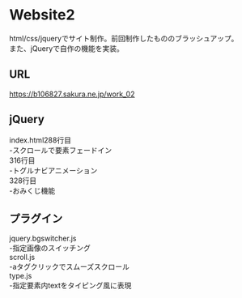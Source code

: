 # Website2  
html/css/jqueryでサイト制作。前回制作したもののブラッシュアップ。  
また、jQueryで自作の機能を実装。  

## URL  
https://b106827.sakura.ne.jp/work_02    
  
## jQuery  
index.html288行目  
-スクロールで要素フェードイン  
316行目  
-トグルナビアニメーション  
328行目  
-おみくじ機能  
  
## プラグイン  
jquery.bgswitcher.js  
-指定画像のスイッチング  
scroll.js  
-aタグクリックでスムーズスクロール  
type.js  
-指定要素内textをタイピング風に表現


